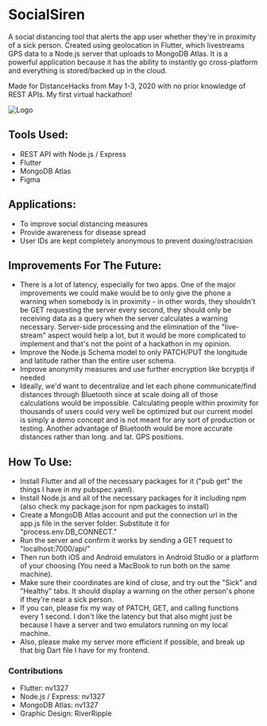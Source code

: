 # SocialSiren
A social distancing tool that alerts the app user whether they're in proximity of a sick person. Created using geolocation in Flutter, which livestreams GPS data to a Node.js server that uploads to MongoDB Atlas. It is a powerful application because it has the ability to instantly go cross-platform and everything is stored/backed up in the cloud.

Made for DistanceHacks from May 1-3, 2020 with no prior knowledge of REST APIs. My first virtual hackathon!

![Logo](https://cdn.discordapp.com/attachments/705882043023622225/706219223252205639/unknown.png)


## Tools Used:
- REST API with Node.js / Express
- Flutter
- MongoDB Atlas
- Figma


## Applications:
- To improve social distancing measures
- Provide awareness for disease spread
- User IDs are kept completely anonymous to prevent doxing/ostracision


## Improvements For The Future:
- There is a lot of latency, especially for two apps. One of the major improvements we could make would be to only give the phone a warning when somebody is in proximity - in other words, they shouldn't be GET requesting the server every second, they should only be receiving data as a query when the server calculates a warning necessary. Server-side processing and the elimination of the "live-stream" aspect would help a lot, but it would be more complicated to implement and that's not the point of a hackathon in my opinion.
- Improve the Node.js Schema model to only PATCH/PUT the longitude and latitude rather than the entire user schema.
- Improve anonymity measures and use further encryption like bcryptjs if needed
- Ideally, we'd want to decentralize and let each phone communicate/find distances through Bluetooth since at scale doing all of those calculations would be impossible. Calculating people within proximity for thousands of users could very well be optimized but our current model is simply a demo concept and is not meant for any sort of production or testing. Another advantage of Bluetooth would be more accurate distances rather than long. and lat. GPS positions.


## How To Use:
- Install Flutter and all of the necessary packages for it ("pub get" the things I have in my pubspec.yaml).
- Install Node.js and all of the necessary packages for it including npm (also check my package.json for npm packages to install)
- Create a MongoDB Atlas account and put the connection url in the app.js file in the server folder. Substitute it for "process.env.DB_CONNECT."
- Run the server and confirm it works by sending a GET request to "localhost:7000/api/"
- Then run both iOS and Android emulators in Android Studio or a platform of your choosing (You need a MacBook to run both on the same machine).
- Make sure their coordinates are kind of close, and try out the "Sick" and "Healthy" tabs. It should display a warning on the other person's phone if they're near a sick person.
- If you can, please fix my way of PATCH, GET, and calling functions every 1 second. I don't like the latency but that also might just be because I have a server and two emulators running on my local machine.
- Also, please make my server more efficient if possible, and break up that big Dart file I have for my frontend.

### Contributions
- Flutter: nv1327
- Node.js / Express: nv1327
- MongoDB Atlas: nv1327
- Graphic Design: RiverRipple
